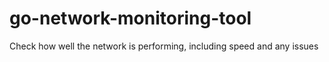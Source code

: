 # go-network-monitoring-tool
Check how well the network is performing, including speed and any issues
